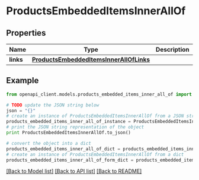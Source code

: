 # ProductsEmbeddedItemsInnerAllOf


## Properties
Name | Type | Description | Notes
------------ | ------------- | ------------- | -------------
**links** | [**ProductsEmbeddedItemsInnerAllOfLinks**](ProductsEmbeddedItemsInnerAllOfLinks.md) |  | [optional] 

## Example

```python
from openapi_client.models.products_embedded_items_inner_all_of import ProductsEmbeddedItemsInnerAllOf

# TODO update the JSON string below
json = "{}"
# create an instance of ProductsEmbeddedItemsInnerAllOf from a JSON string
products_embedded_items_inner_all_of_instance = ProductsEmbeddedItemsInnerAllOf.from_json(json)
# print the JSON string representation of the object
print ProductsEmbeddedItemsInnerAllOf.to_json()

# convert the object into a dict
products_embedded_items_inner_all_of_dict = products_embedded_items_inner_all_of_instance.to_dict()
# create an instance of ProductsEmbeddedItemsInnerAllOf from a dict
products_embedded_items_inner_all_of_form_dict = products_embedded_items_inner_all_of.from_dict(products_embedded_items_inner_all_of_dict)
```
[[Back to Model list]](../README.md#documentation-for-models) [[Back to API list]](../README.md#documentation-for-api-endpoints) [[Back to README]](../README.md)


